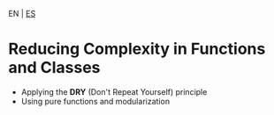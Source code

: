 <!-- MULTILANGUAJE MENU START -->
EN | [ES](https://lckpig.gitbook.io/es-practical-dev-handbook/typescript/best-practices-optimization/complexity-reduction)
<!-- MULTILANGUAJE MENU END -->

# Reducing Complexity in Functions and Classes

- Applying the **DRY** (Don't Repeat Yourself) principle
- Using pure functions and modularization 